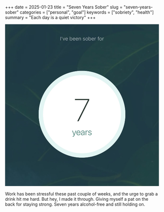 +++
date = 2025-01-23
title = "Seven Years Sober"
slug = "seven-years-sober"
categories = ["personal", "goal"]
keywords = ["sobriety", "health"]
summary = "Each day is a quiet victory"
+++

![I've been sober for 7 years](7-years-sober.jpg "7 DAMN YEARS")

Work has been stressful these past couple of weeks, and the urge to grab a drink hit me hard. But hey, I made it through. Giving myself a pat on the back for staying strong. Seven years alcohol-free and still holding on.